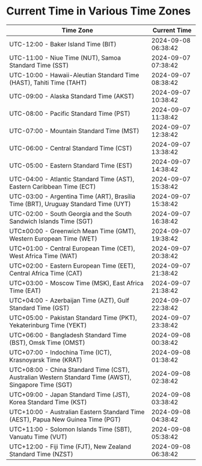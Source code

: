 # Current Time in Various Time Zones

| Time Zone | Current Time |
|-----------|--------------|
| UTC-12:00 - Baker Island Time (BIT) | 2024-09-08 06:38:42 |
| UTC-11:00 - Niue Time (NUT), Samoa Standard Time (SST) | 2024-09-07 07:38:42 |
| UTC-10:00 - Hawaii-Aleutian Standard Time (HAST), Tahiti Time (TAHT) | 2024-09-07 08:38:42 |
| UTC-09:00 - Alaska Standard Time (AKST) | 2024-09-07 10:38:42 |
| UTC-08:00 - Pacific Standard Time (PST) | 2024-09-07 11:38:42 |
| UTC-07:00 - Mountain Standard Time (MST) | 2024-09-07 12:38:42 |
| UTC-06:00 - Central Standard Time (CST) | 2024-09-07 13:38:42 |
| UTC-05:00 - Eastern Standard Time (EST) | 2024-09-07 14:38:42 |
| UTC-04:00 - Atlantic Standard Time (AST), Eastern Caribbean Time (ECT) | 2024-09-07 15:38:42 |
| UTC-03:00 - Argentina Time (ART), Brasília Time (BRT), Uruguay Standard Time (UYT) | 2024-09-07 15:38:42 |
| UTC-02:00 - South Georgia and the South Sandwich Islands Time (SGT) | 2024-09-07 16:38:42 |
| UTC±00:00 - Greenwich Mean Time (GMT), Western European Time (WET) | 2024-09-07 19:38:42 |
| UTC+01:00 - Central European Time (CET), West Africa Time (WAT) | 2024-09-07 20:38:42 |
| UTC+02:00 - Eastern European Time (EET), Central Africa Time (CAT) | 2024-09-07 21:38:42 |
| UTC+03:00 - Moscow Time (MSK), East Africa Time (EAT) | 2024-09-07 21:38:42 |
| UTC+04:00 - Azerbaijan Time (AZT), Gulf Standard Time (GST) | 2024-09-07 22:38:42 |
| UTC+05:00 - Pakistan Standard Time (PKT), Yekaterinburg Time (YEKT) | 2024-09-07 23:38:42 |
| UTC+06:00 - Bangladesh Standard Time (BST), Omsk Time (OMST) | 2024-09-08 00:38:42 |
| UTC+07:00 - Indochina Time (ICT), Krasnoyarsk Time (KRAT) | 2024-09-08 01:38:42 |
| UTC+08:00 - China Standard Time (CST), Australian Western Standard Time (AWST), Singapore Time (SGT) | 2024-09-08 02:38:42 |
| UTC+09:00 - Japan Standard Time (JST), Korea Standard Time (KST) | 2024-09-08 03:38:42 |
| UTC+10:00 - Australian Eastern Standard Time (AEST), Papua New Guinea Time (PGT) | 2024-09-08 04:38:42 |
| UTC+11:00 - Solomon Islands Time (SBT), Vanuatu Time (VUT) | 2024-09-08 05:38:42 |
| UTC+12:00 - Fiji Time (FJT), New Zealand Standard Time (NZST) | 2024-09-08 06:38:42 |
